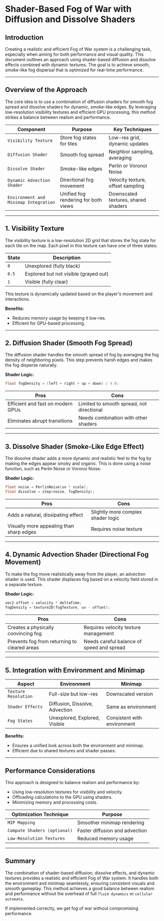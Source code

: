 
# Shader-Based Fog of War with Diffusion and Dissolve Shaders

## Introduction
Creating a realistic and efficient Fog of War system is a challenging task, especially when aiming for both performance and visual quality. This document outlines an approach using shader-based diffusion and dissolve effects combined with dynamic textures. The goal is to achieve smooth, smoke-like fog dispersal that is optimized for real-time performance.

---

## Overview of the Approach
The core idea is to use a combination of diffusion shaders for smooth fog spread and dissolve shaders for dynamic, smoke-like edges. By leveraging low-resolution visibility textures and efficient GPU processing, this method strikes a balance between realism and performance.

| **Component**                    | **Purpose**                                     | **Key Techniques**                |
|----------------------------------|-------------------------------------------------|-----------------------------------|
| `Visibility Texture`               | Store fog states for tiles                      | Low-res grid, dynamic updates     |
| `Diffusion Shader `                | Smooth fog spread                               | Neighbor sampling, averaging     |
| `Dissolve Shader`                  | Smoke-like edges                                | Perlin or Voronoi Noise           |
| `Dynamic Advection Shader`       | Directional fog movement                        | Velocity texture, offset sampling |
| `Environment and Minimap Integration` | Unified fog rendering for both views         | Downscaled textures, shared shaders |

---

## 1. Visibility Texture
The visibility texture is a low-resolution 2D grid that stores the fog state for each tile on the map. Each pixel in this texture can have one of three states:

| **State**           | **Description**                     |
|---------------------|-------------------------------------|
| `0`                 | Unexplored (fully black)             |
| `0.5`               | Explored but not visible (grayed out)|
| `1`                 | Visible (fully clear)                |

This texture is dynamically updated based on the player's movement and interactions.

**Benefits:**
- Reduces memory usage by keeping it low-res.
- Efficient for GPU-based processing.

---

## 2. Diffusion Shader (Smooth Fog Spread)
The diffusion shader handles the smooth spread of fog by averaging the fog density of neighboring pixels. This step prevents harsh edges and makes the fog disperse naturally.

**Shader Logic:**
```c++
float fogDensity = (left + right + up + down) / 4.0;
```

| **Pros**                                   | **Cons**                                  |
|--------------------------------------------|-------------------------------------------|
| Efficient and fast on modern GPUs          | Limited to smooth spread, not directional |
| Eliminates abrupt transitions              | Needs combination with other shaders      |

---

## 3. Dissolve Shader (Smoke-Like Edge Effect)
The dissolve shader adds a more dynamic and realistic feel to the fog by making the edges appear smoky and organic. This is done using a noise function, such as Perlin Noise or Voronoi Noise.

**Shader Logic:**
```c++
float noise = PerlinNoise(uv * scale);
float dissolve = step(noise, fogDensity);
```

| **Pros**                                | **Cons**                                  |
|-----------------------------------------|-------------------------------------------|
| Adds a natural, dissipating effect      | Slightly more complex shader logic        |
| Visually more appealing than sharp edges| Requires noise texture                    |

---

## 4. Dynamic Advection Shader (Directional Fog Movement)
To make the fog move realistically away from the player, an advection shader is used. This shader displaces fog based on a velocity field stored in a separate texture. 

**Shader Logic:**
```c++
vec2 offset = velocity * deltaTime;
fogDensity = texture2D(fogTexture, uv - offset);
```

| **Pros**                                   | **Cons**                                  |
|--------------------------------------------|-------------------------------------------|
| Creates a physically convincing fog        | Requires velocity texture management      |
| Prevents fog from returning to cleared areas| Needs careful balance of speed and spread |

---

## 5. Integration with Environment and Minimap

| **Aspect**                     | **Environment**                     | **Minimap**                       |
|-------------------------------|-------------------------------------|-----------------------------------|
| `Texture Resolution`            | Full-size but low-res               | Downscaled version                |
| `Shader Effects`                | Diffusion, Dissolve, Advection      | Same as environment               |
| `Fog States`                   | Unexplored, Explored, Visible       | Consistent with environment       |

**Benefits:**
- Ensures a unified look across both the environment and minimap.
- Efficient due to shared textures and shader passes.

---

## Performance Considerations
This approach is designed to balance realism and performance by:
- Using low-resolution textures for visibility and velocity.
- Offloading calculations to the GPU using shaders.
- Minimizing memory and processing costs.

| **Optimization Technique**                  | **Purpose**                          |
|---------------------------------------------|--------------------------------------|
| `MIP Mapping`                               | Smoother minimap rendering           |
|  `Compute Shaders (optional)`                  | Faster diffusion and advection       |
| `Low-Resolution Textures`                     | Reduced memory usage                 |

---

## Summary
The combination of shader-based diffusion, dissolve effects, and dynamic textures provides a realistic and efficient Fog of War system. It handles both the environment and minimap seamlessly, ensuring consistent visuals and smooth gameplay. This method achieves a good balance between realism and performance without the overhead of full `fluid dynamics` or `cellular automata`.

If implemented correctly, we get fog of war without compromising performance.
